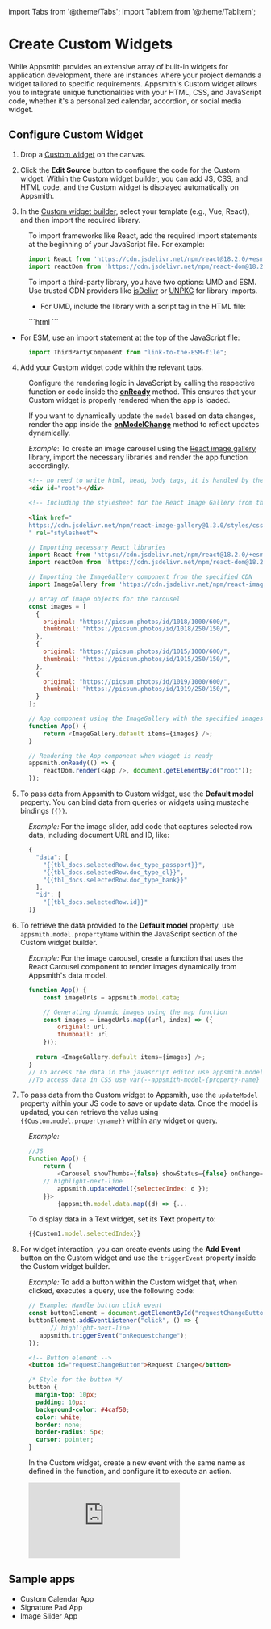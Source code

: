 import Tabs from '@theme/Tabs';
import TabItem from '@theme/TabItem';

# Create Custom Widgets 

While Appsmith provides an extensive array of built-in widgets for application development, there are instances where your project demands a widget tailored to specific requirements. Appsmith's Custom widget allows you to integrate unique functionalities with your HTML, CSS, and JavaScript code, whether it's a personalized calendar, accordion, or social media widget.

## Configure Custom Widget

1. Drop a [Custom widget](/reference/widgets/custom) on the canvas.

2. Click the **Edit Source** button to configure the code for the Custom widget. Within the Custom widget builder, you can add JS, CSS, and HTML code, and the Custom widget is displayed automatically on Appsmith.


3. In the [Custom widget builder](/reference/widgets/custom#custom-widget-builder), select your template (e.g., Vue, React), and then import the required library.


<dd>

To import frameworks like React, add the required import statements at the beginning of your JavaScript file. For example:

```js
import React from 'https://cdn.jsdelivr.net/npm/react@18.2.0/+esm'
import reactDom from 'https://cdn.jsdelivr.net/npm/react-dom@18.2.0/+esm'
```

To import a third-party library, you have two options: UMD and ESM. Use trusted CDN providers like [jsDelivr](https://www.jsdelivr.com/) or [UNPKG](https://unpkg.com/) for library imports.

* For UMD, include the library with a script tag in the HTML file:

<dd>
```html
<script src="link-to-the-UMD-file"></script>
```
</dd>

* For ESM, use an import statement at the top of the JavaScript file:

<dd>

```js
import ThirdPartyComponent from "link-to-the-ESM-file";
```

</dd>

</dd>

4. Add your Custom widget code within the relevant tabs. 

<dd>

Configure the rendering logic in JavaScript by calling the respective function or code inside the [**onReady**](/reference/widgets/custom#onready) method. This ensures that your Custom widget is properly rendered when the app is loaded.


If you want to dynamically update the `model` based on data changes, render the app inside the [**onModelChange**](/reference/widgets/custom#onmodelchange) method to reflect updates dynamically.

*Example*:  To create an image carousel using the [React image gallery](https://www.jsdelivr.com/package/npm/react-image-gallery) library, import the necessary libraries and render the app function accordingly.

<Tabs>
  <TabItem value="html" label="HTML" default>

```html
<!-- no need to write html, head, body tags, it is handled by the widget -->
<div id="root"></div>

<!-- Including the stylesheet for the React Image Gallery from the specified CDN. -->
 
<link href="
https://cdn.jsdelivr.net/npm/react-image-gallery@1.3.0/styles/css/image-gallery.min.css
" rel="stylesheet">
```

  </TabItem>
  <TabItem value="jss" label="JS">



```js
// Importing necessary React libraries
import React from 'https://cdn.jsdelivr.net/npm/react@18.2.0/+esm'
import reactDom from 'https://cdn.jsdelivr.net/npm/react-dom@18.2.0/+esm'

// Importing the ImageGallery component from the specified CDN
import ImageGallery from 'https://cdn.jsdelivr.net/npm/react-image-gallery@1.3.0/+esm';

// Array of image objects for the carousel
const images = [
  {
    original: "https://picsum.photos/id/1018/1000/600/",
    thumbnail: "https://picsum.photos/id/1018/250/150/",
  },
  {
    original: "https://picsum.photos/id/1015/1000/600/",
    thumbnail: "https://picsum.photos/id/1015/250/150/",
  },
  {
    original: "https://picsum.photos/id/1019/1000/600/",
    thumbnail: "https://picsum.photos/id/1019/250/150/",
  }
];

// App component using the ImageGallery with the specified images
function App() {
	return <ImageGallery.default items={images} />;
}

// Rendering the App component when widget is ready
appsmith.onReady(() => {
	reactDom.render(<App />, document.getElementById("root"));
});
```
  </TabItem>
</Tabs>



</dd>

5. To pass data from Appsmith to Custom widget, use the **Default model** property. You can bind data from queries or widgets using mustache bindings `{{}}`.

<dd>

*Example:* For the image slider, add code that captures selected row data, including document URL and ID, like:


```js
{
  "data": [
    "{{tbl_docs.selectedRow.doc_type_passport}}",
    "{{tbl_docs.selectedRow.doc_type_dl}}",
    "{{tbl_docs.selectedRow.doc_type_bank}}"
  ],
  "id": [
    "{{tbl_docs.selectedRow.id}}"
]}
```

</dd>

6. To retrieve the data provided to the **Default model** property, use `appsmith.model.propertyName` within the JavaScript section of the Custom widget builder.

 
<dd>

*Example:* For the image carousel, create a function that uses the React Carousel component to render images dynamically from Appsmith's data model. 

```js
function App() {
	const imageUrls = appsmith.model.data;

	// Generating dynamic images using the map function
	const images = imageUrls.map((url, index) => ({
		original: url,
		thumbnail: url
	}));
	
  return <ImageGallery.default items={images} />;
}
// To access the data in the javascript editor use appsmith.model.property-name..
//To access data in CSS use var(--appsmith-model-{property-name}
```


</dd>


7. To pass data from the Custom widget to Appsmith, use the `updateModel` property within your JS code to save or update data. Once the model is updated, you can retrieve the value using `{{Custom.model.propertyname}}` within any widget or query.

<dd>

*Example:*

```js
//JS
Function App() {
	return (
		<Carousel showThumbs={false} showStatus={false} onChange={(d) => {
    // highlight-next-line
		appsmith.updateModel({selectedIndex: d });
	}}>
		{appsmith.model.data.map((d) => {...
```

To display data in a Text widget, set its **Text** property to:

```js
{{Custom1.model.selectedIndex}}
```

</dd>


8. For widget interaction, you can create events using the **Add Event** button on the Custom widget and use the `triggerEvent` property inside the Custom widget builder.

<dd>

*Example:* To add a button within the Custom widget that, when clicked, executes a query, use the following code:

<Tabs>
  <TabItem value="js" label="JS" default>

```js
// Example: Handle button click event
const buttonElement = document.getElementById("requestChangeButton");
buttonElement.addEventListener("click", () => {
      // highlight-next-line
   appsmith.triggerEvent("onRequestchange");
});
```

  </TabItem>
  <TabItem value="html" label="HTML">

```html
<!-- Button element -->
<button id="requestChangeButton">Request Change</button>
```

  </TabItem>
  <TabItem value="css" label="CSS">

```css
/* Style for the button */
button {
  margin-top: 10px;
  padding: 10px;
  background-color: #4caf50;
  color: white;
  border: none;
  border-radius: 5px;
  cursor: pointer;
}
``` 

  </TabItem>
</Tabs>

In the Custom widget, create a new event with the same name as defined in the function, and configure it to execute an action. 


<div style={{ position: "relative", paddingBottom: "45.52%", height: "0", width: "82%" }}>
  <iframe src="https://demo.arcade.software/xiVATpXaTSOokxAncvLS?embed" frameBorder="0" loading="lazy" allowFullScreen style={{ position: "absolute", top: "0", left: "0", width: "100%", height: "100%", colorScheme: "light" }} title="Appsmith | Connect Data"></iframe>
</div>


</dd>


## Sample apps

* Custom Calendar App
* Signature Pad App
* Image Slider App

